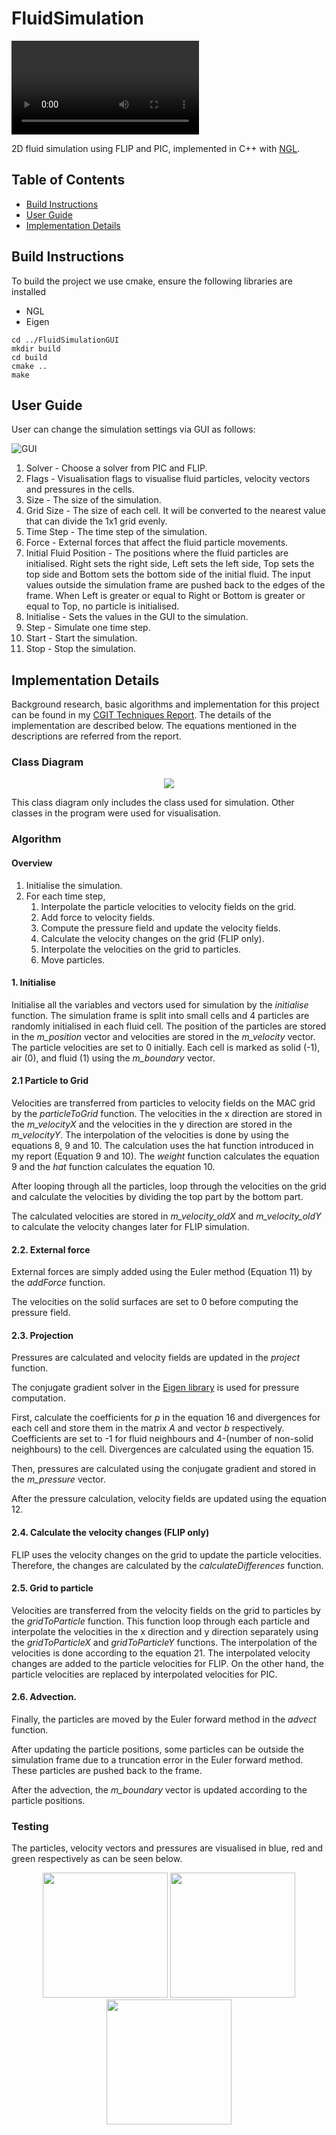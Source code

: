 # FluidSimulation

![Fluid Simulation](docs/fluid.mp4)

2D fluid simulation using FLIP and PIC, implemented in C++ with [NGL](https://github.com/NCCA/NGL).

## Table of Contents

- [Build Instructions](#build-instructions)
- [User Guide](#user-guide)
- [Implementation Details](#implementation-details)

## Build Instructions
To build the project we use cmake, ensure the following libraries are installed

- NGL
- Eigen

```
cd ../FluidSimulationGUI
mkdir build
cd build
cmake ..
make
```

## User Guide

User can change the simulation settings via GUI as follows:

![GUI](docs/GUI.png)

1. Solver - Choose a solver from PIC and FLIP.
2. Flags - Visualisation flags to visualise fluid particles, velocity vectors and pressures in the cells.
3. Size - The size of the simulation.
4. Grid Size - The size of each cell. It will be converted to the nearest value that can divide the 1x1 grid evenly.
5. Time Step - The time step of the simulation.
6. Force - External forces that affect the fluid particle movements.
7. Initial Fluid Position - The positions where the fluid particles are initialised. Right sets the right side, Left sets the left side, Top sets the top side and Bottom sets the bottom side of the initial fluid. The input values outside the simulation frame are pushed back to the edges of the frame. When Left is greater or equal to Right or Bottom is greater or equal to Top, no particle is initialised.
8. Initialise - Sets the values in the GUI to the simulation.
9. Step - Simulate one time step.
10. Start - Start the simulation.
11. Stop - Stop the simulation.

## Implementation Details

Background research, basic algorithms and implementation for this project can be found in my [CGIT Techniques Report](docs/CGI_Techniques_Report.pdf). The details of the implementation are described below. The equations mentioned in the descriptions are referred from the report.

### Class Diagram

<p align="center">
    <img src="docs/classdiagram.png">
</p>

This class diagram only includes the class used for simulation. Other classes in the program were used for visualisation.

### Algorithm

#### Overview

1. Initialise the simulation.
2. For each time step,
    1. Interpolate the particle velocities to velocity fields on the grid.
    2. Add force to velocity fields.
    3. Compute the pressure field and update the velocity fields.
    4. Calculate the velocity changes on the grid (FLIP only).
    5. Interpolate the velocities on the grid to particles.
    6. Move particles.


#### 1. Initialise

Initialise all the variables and vectors used for simulation by the *initialise* function.
The simulation frame is split into small cells and 4 particles are randomly initialised in each fluid cell.
The position of the particles are stored in the *m_position* vector and velocities are stored in the *m_velocity* vector. The particle velocities are set to 0 initially.
Each cell is marked as solid (-1), air (0), and fluid (1) using the *m_boundary* vector.


#### 2.1 Particle to Grid

Velocities are transferred from particles to velocity fields on the MAC grid by the *particleToGrid* function. The velocities in the x direction are stored in the *m_velocityX* and the velocities in the y direction are stored in the *m_velocityY*.
The interpolation of the velocities is done by using the equations 8, 9 and 10. The calculation uses the hat function introduced in my report (Equation 9 and 10). The *weight* function calculates the equation 9 and the *hat* function calculates the equation 10.

After looping through all the particles, loop through the velocities on the grid and calculate the velocities by dividing the top part by the bottom part.

The calculated velocities are stored in *m_velocity_oldX* and *m_velocity_oldY* to calculate the velocity changes later for FLIP simulation.


#### 2.2. External force

External forces are simply added using the Euler method (Equation 11) by the *addForce* function.

The velocities on the solid surfaces are set to 0 before computing the pressure field.


#### 2.3. Projection

Pressures are calculated and velocity fields are updated in the *project* function.

The conjugate gradient solver in the [Eigen library](https://eigen.tuxfamily.org/dox/classEigen_1_1ConjugateGradient.html) is used for pressure computation.

First, calculate the coefficients for *p* in the equation 16 and divergences for each cell and store them in the matrix *A* and vector *b* respectively. Coefficients are set to -1 for fluid neighbours and 4-(number of non-solid neighbours) to the cell.
Divergences are calculated using the equation 15.

Then, pressures are calculated using the conjugate gradient and stored in the *m_pressure* vector.

After the pressure calculation, velocity fields are updated using the equation 12.


#### 2.4. Calculate the velocity changes (FLIP only)

FLIP uses the velocity changes on the grid to update the particle velocities. Therefore, the changes are calculated by the *calculateDifferences* function.


#### 2.5. Grid to particle

Velocities are transferred from the velocity fields on the grid to particles by the *gridToParticle* function. This function loop through each particle and interpolate the velocities in the x direction and y direction separately using the *gridToParticleX* and *gridToParticleY* functions. The interpolation of the velocities is done according to the equation 21.
The interpolated velocity changes are added to the particle velocities for FLIP. On the other hand, the particle velocities are replaced by interpolated velocities for PIC.


#### 2.6. Advection.

Finally, the particles are moved by the Euler forward method in the *advect* function.

After updating the particle positions, some particles can be outside the simulation frame due to a truncation error in the Euler forward method. These particles are pushed back to the frame.

After the advection, the *m_boundary* vector is updated according to the particle positions.

### Testing
The particles, velocity vectors and pressures are visualised in blue, red and green respectively as can be seen below.

<p align="center">
    <img src="docs/tdd_fluid.png" width="200">
    <img src="docs/tdd_vel.png" width="200">
    <img src="docs/tdd_pre.png" width="200">
</p>
